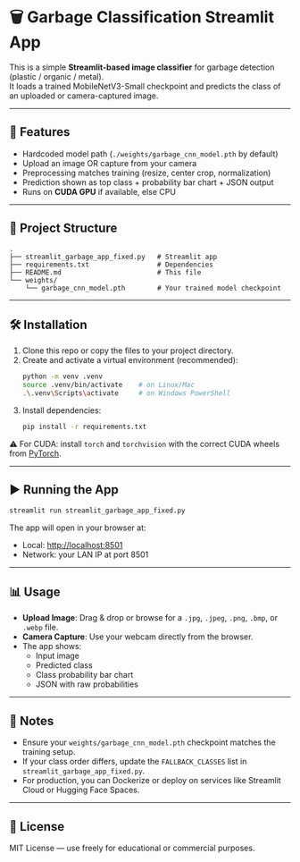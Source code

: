 # 🗑️ Garbage Classification Streamlit App

This is a simple **Streamlit-based image classifier** for garbage detection (plastic / organic / metal).  
It loads a trained MobileNetV3-Small checkpoint and predicts the class of an uploaded or camera-captured image.

---

## 🚀 Features
- Hardcoded model path (`./weights/garbage_cnn_model.pth` by default)
- Upload an image OR capture from your camera
- Preprocessing matches training (resize, center crop, normalization)
- Prediction shown as top class + probability bar chart + JSON output
- Runs on **CUDA GPU** if available, else CPU

---

## 📂 Project Structure
```
.
├── streamlit_garbage_app_fixed.py   # Streamlit app
├── requirements.txt                 # Dependencies
├── README.md                        # This file
└── weights/
    └── garbage_cnn_model.pth        # Your trained model checkpoint
```

---

## 🛠 Installation

1. Clone this repo or copy the files to your project directory.
2. Create and activate a virtual environment (recommended):
   ```bash
   python -m venv .venv
   source .venv/bin/activate    # on Linux/Mac
   .\.venv\Scripts\activate     # on Windows PowerShell
   ```
3. Install dependencies:
   ```bash
   pip install -r requirements.txt
   ```

⚠️ For CUDA: install `torch` and `torchvision` with the correct CUDA wheels from [PyTorch](https://pytorch.org/get-started/locally/).

---

## ▶️ Running the App
```bash
streamlit run streamlit_garbage_app_fixed.py
```

The app will open in your browser at:
- Local: [http://localhost:8501](http://localhost:8501)
- Network: your LAN IP at port 8501

---

## 📊 Usage
- **Upload Image**: Drag & drop or browse for a `.jpg`, `.jpeg`, `.png`, `.bmp`, or `.webp` file.
- **Camera Capture**: Use your webcam directly from the browser.
- The app shows:
  - Input image
  - Predicted class
  - Class probability bar chart
  - JSON with raw probabilities

---

## 🧾 Notes
- Ensure your `weights/garbage_cnn_model.pth` checkpoint matches the training setup.
- If your class order differs, update the `FALLBACK_CLASSES` list in `streamlit_garbage_app_fixed.py`.
- For production, you can Dockerize or deploy on services like Streamlit Cloud or Hugging Face Spaces.

---

## 📜 License
MIT License — use freely for educational or commercial purposes.
